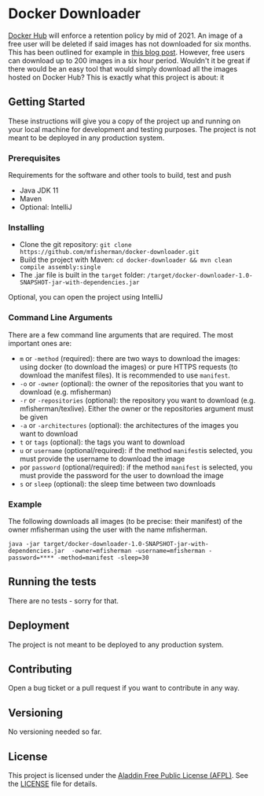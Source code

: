# Docker Downloader

[Docker Hub](https://hub.docker.com) will enforce a retention policy by mid of 2021.
An image of a free user will be deleted if said images has not downloaded for six months. This has been outlined for example in [this blog post](https://www.docker.com/blog/docker-hub-image-retention-policy-delayed-and-subscription-updates/).
However, free users can download up to 200 images in a six hour period.
Wouldn't it be great if there would be an easy tool that would simply download all the images hosted on Docker Hub?
This is exactly what this project is about: it


## Getting Started

These instructions will give you a copy of the project up and running on
your local machine for development and testing purposes.
The project is not meant to be deployed in any production system.


### Prerequisites

Requirements for the software and other tools to build, test and push 
- Java JDK 11
- Maven
- Optional: IntelliJ


### Installing

- Clone the git repository: `git clone https://github.com/mfisherman/docker-downloader.git`
- Build the project with Maven: `cd docker-downloader && mvn clean compile assembly:single`
- The .jar file is built in the `target` folder: `/target/docker-downloader-1.0-SNAPSHOT-jar-with-dependencies.jar`

Optional, you can open the project using IntelliJ

### Command Line Arguments

There are a few command line arguments that are required. The most important ones are:

- `m` or `-method` (required): there are two ways to download the images: using docker (to download the images) or pure HTTPS requests (to download the manifest files). It is recommended to use `manifest`.
- `-o` or `-owner` (optional): the owner of the repositories that you want to download (e.g. mfisherman)
- `-r` or `-repositories` (optional): the repository you want to download (e.g. mfisherman/texlive). Either the owner or the repositories argument must be given
- `-a` or `-architectures` (optional): the architectures of the images you want to download
- `t` or `tags` (optional): the tags you want to download
- `u` or `username` (optional/required): if the method `manifest`is selected, you must provide the username to download the image
- `p`or `password` (optional/required): if the method `manifest` is selected, you must provide the password for the user to download the image
- `s` or `sleep` (optional): the sleep time between two downloads


### Example

The following downloads all images (to be precise: their manifest) of the owner mfisherman using the user with the name mfisherman.

`java -jar target/docker-downloader-1.0-SNAPSHOT-jar-with-dependencies.jar  -owner=mfisherman -username=mfisherman -password=**** -method=manifest -sleep=30`


## Running the tests

There are no tests - sorry for that.


## Deployment

The project is not meant to be deployed to any production system.


## Contributing

Open a bug ticket or a pull request if you want to contribute in any way.


## Versioning

No versioning needed so far.


## License

This project is licensed under the [Aladdin Free Public License (AFPL)](LICENSE).
See the [LICENSE](LICENSE) file for details.


